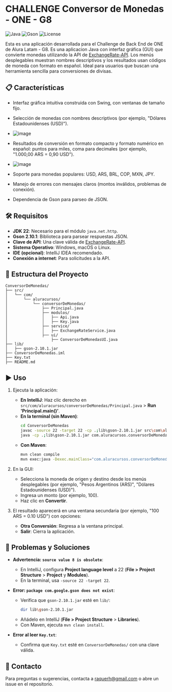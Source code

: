 # CHALLENGE Conversor de Monedas - ONE - G8

![Java](https://img.shields.io/badge/Java-22-orange) ![Gson](https://img.shields.io/badge/Gson-2.10.1-blue) ![License](https://img.shields.io/badge/License-MIT-green)

Esta es una aplicación desarrollada para el Challenge de Back End de ONE de Alura Latam - G8. 
Es una aplicacion Java con interfaz gráfica (GUI) que convierte monedas utilizando la API de [ExchangeRate-API](https://www.exchangerate-api.com/). Los menús desplegables muestran nombres descriptivos y los resultados usan códigos de moneda con formato en español. Ideal para usuarios que buscan una herramienta sencilla para conversiones de divisas.

## 📋 Características
- Interfaz gráfica intuitiva construida con Swing, con ventanas de tamaño fijo.
- Selección de monedas con nombres descriptivos (por ejemplo, "Dólares Estadounidenses (USD)").
  
- ![image](https://github.com/user-attachments/assets/048941b9-f28d-4137-906b-739a5017a492)



- Resultados de conversión en formato compacto y formato numérico en español: puntos para miles, coma para decimales (por ejemplo, "1.000,00 ARS = 0,90 USD").


- ![image](https://github.com/user-attachments/assets/a8c7afc5-05d3-4dfb-ba5c-c4c113a26301)



- Soporte para monedas populares: USD, ARS, BRL, COP, MXN, JPY.
- Manejo de errores con mensajes claros (montos inválidos, problemas de conexión).
- Dependencia de Gson para parseo de JSON.

## 🛠 Requisitos
- **JDK 22**: Necesario para el módulo `java.net.http`.
- **Gson 2.10.1**: Biblioteca para parsear respuestas JSON.
- **Clave de API**: Una clave válida de [ExchangeRate-API](https://www.exchangerate-api.com/).
- **Sistema Operativo**: Windows, macOS o Linux.
- **IDE (opcional)**: IntelliJ IDEA recomendado.
- **Conexión a internet**: Para solicitudes a la API.

## 📂 Estructura del Proyecto
```
ConversorDeMonedas/
├── src/
│   └── com/
│       └── aluracursos/
│           └── conversorDeMonedas/
│               ├── Principal.java
│               ├── modulos/
│               │   ├── Api.java
│               │   ├── Key.java
│               ├── service/
│               │   ├── ExchangeRateService.java
│               ├── ui/
│                   ├── ConversorDeMonedasUI.java
├── lib/
│   ├── gson-2.10.1.jar
├── ConversorDeMonedas.iml
├── Key.txt
├── README.md
```

## ▶️ Uso
1. Ejecuta la aplicación:
   - **En IntelliJ**: Haz clic derecho en `src/com/aluracursos/conversorDeMonedas/Principal.java` > **Run 'Principal.main()'**.
   - **En la terminal (sin Maven)**:
     ```bash
     cd ConversorDeMonedas
     javac -source 22 -target 22 -cp .;lib\gson-2.10.1.jar src\com\aluracursos\conversorDeMonedas\*.java src\com\aluracursos\conversorDeMonedas\modulos\*.java src\com\aluracursos\conversorDeMonedas\service\*.java src\com\aluracursos\conversorDeMonedas\ui\*.java
     java -cp .;lib\gson-2.10.1.jar com.aluracursos.conversorDeMonedas.Principal
     ```
   - **Con Maven**:
     ```bash
     mvn clean compile
     mvn exec:java -Dexec.mainClass="com.aluracursos.conversorDeMonedas.Principal"
     ```
2. En la GUI:
   - Selecciona la moneda de origen y destino desde los menús desplegables (por ejemplo, "Pesos Argentinos (ARS)", "Dólares Estadounidenses (USD)").
   - Ingresa un monto (por ejemplo, 100).
   - Haz clic en **Convertir**.
   

3. El resultado aparecerá en una ventana secundaria (por ejemplo, "100 ARS = 0.10 USD") con opciones:
   - **Otra Conversión**: Regresa a la ventana principal.
   - **Salir**: Cierra la aplicación.

## 🐛 Problemas y Soluciones

- **Advertencia: `source value 8 is obsolete`**:
  - En IntelliJ, configura **Project language level** a 22 (**File > Project Structure** > **Project** y **Modules**).
  - En la terminal, usa `-source 22 -target 22`.
  

- **Error: `package com.google.gson does not exist`**:
  - Verifica que `gson-2.10.1.jar` esté en `lib/`:
    ```bash
    dir lib\gson-2.10.1.jar
    ```
  - Añádelo en IntelliJ (**File > Project Structure** > **Libraries**).
  - Con Maven, ejecuta `mvn clean install`.
   
    
- **Error al leer `Key.txt`**:
  - Confirma que `Key.txt` esté en `ConversorDeMonedas/` con una clave válida.

    
## 📧 Contacto
Para preguntas o sugerencias, contacta a raquerh@gmail.com o abre un issue en el repositorio.
